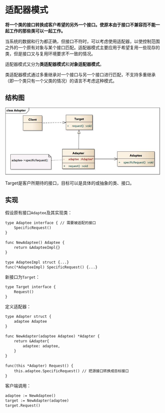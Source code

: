 # 适配器模式

**将一个类的接口转换成客户希望的另外一个接口。使原本由于接口不兼容而不能一起工作的那些类可以一起工作。**

当系统的数据和行为都正确，但接口不符时，可以考虑使用适配器，以使控制范围之外的一个原有对象与某个接口匹配。适配器模式主要应用于希望复用一些现存的类，但是接口又与复用环境要求不一致的情况。

适配器模式又分为**类适配器模式**和**对象适配器模式**。

类适配器模式通过多重继承对一个接口与另一个接口进行匹配，不支持多重继承（即一个类只有一个父类的情况）的语言不考虑这种模式。

## 结构图

![适配器模式结构图](kuo-pei-qi-mo-shi.assets/1585459351354.png)

Target是客户所期待的接口，目标可以是具体的或抽象的类、接口。

## 实现

假设原有接口`Adaptee`及其实现类：

```text
type Adaptee interface { // 需要被适配的接口
    SpecificRequest() 
}

func NewAdaptee() Adaptee {
    return &AdapteeImpl{}
}

type AdapteeImpl struct {...}
func(*AdapteeImpl) SpecificRequest() {...}
```

新接口为`Target`：

```text
type Target interface {
    Request()
}
```

定义适配器：

```text
type Adapter struct {
    adaptee Adaptee
}

func NewAdapter(adaptee Adaptee) *Adapter {
    return &Adapter{
        adaptee: adaptee,
    }
}

func(this *Adapter) Request() {
    this.adaptee.SpecificRequest() // 把源接口转换成目标接口
}
```

客户端调用：

```text
adaptee := NewAdaptee()
target := NewAdapter(adaptee)
target.Request()
```

